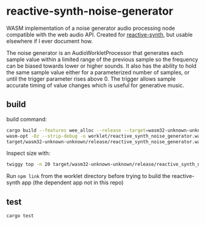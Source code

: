 # reactive-synth-noise-generator

WASM implementation of a noise generator audio processing node compatible with the web audio API. Created for [reactive-synth](https://github.com/PatrickStephansen/reactive-synth), but usable elsewhere if I ever document how.

The noise generator is an AudioWorkletProcessor that generates each sample value within a limited range of the previous sample so the frequency can be biased towards lower or higher sounds. It also has the ability to hold the same sample value either for a parameterized number of samples, or until the trigger parameter rises above 0. The trigger allows sample accurate timing of value changes which is useful for generative music. 

## build

build command:

```bash
cargo build --features wee_alloc --release --target=wasm32-unknown-unknown && \
wasm-opt -Oz --strip-debug -o worklet/reactive_synth_noise_generator.wasm \
target/wasm32-unknown-unknown/release/reactive_synth_noise_generator.wasm
```
Inspect size with:

```bash
twiggy top -n 20 target/wasm32-unknown-unknown/release/reactive_synth_noise_generator_opt.wasm
```

Run `npm link` from the worklet directory before trying to build the reactive-synth app (the dependent app not in this repo)

## test

`cargo test`